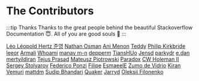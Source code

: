 # The Contributors

:::tip Thanks
Thanks to the great people behind the beautiful Stackoverflow Documentation :innocent:. All of you are good souls :100:
:::

[L&#233;o L&#233;opold Hertz 준영](https://stackoverflow.com/users/54964/l%c3%a9o-l%c3%a9opold-hertz-%ec%a4%80%ec%98%81) [Nathan Osman](https://stackoverflow.com/users/193619/nathan-osman) [Ani Menon](https://stackoverflow.com/users/2142994/ani-menon) [Teddy](https://stackoverflow.com/users/512453/teddy) [Philip Kirkbride](https://stackoverflow.com/users/773263/philip-kirkbride) [leeor](https://stackoverflow.com/users/3166303/leeor) [Armali](https://stackoverflow.com/users/2413201/armali) [Whoami](https://stackoverflow.com/users/916439/whoami) [manav m-n](https://stackoverflow.com/users/220386/manav-m-n) [depperm](https://stackoverflow.com/users/3462319/depperm) [TiansHUo](https://stackoverflow.com/users/262296/tianshuo) [Jensd](https://stackoverflow.com/users/2189922/jensd) [parkydr](https://stackoverflow.com/users/1071623/parkydr) [e.dan](https://stackoverflow.com/users/725163/e-dan) [mertyildiran](https://stackoverflow.com/users/2104879/mertyildiran) [Tejus Prasad](https://stackoverflow.com/users/3409405/tejus-prasad) [Mateusz Piotrowski](https://stackoverflow.com/users/4694621/mateusz-piotrowski) [Paradox](https://stackoverflow.com/users/3183924/paradox) [CW Holeman II](https://stackoverflow.com/users/101954/cw-holeman-ii) [Sergey Stolyarov](https://stackoverflow.com/users/15958/sergey-stolyarov) [Federico Ponzi](https://stackoverflow.com/users/2280212/federico-ponzi) [Filipe](https://stackoverflow.com/users/1680547/filipe) [EsmaeelE](https://stackoverflow.com/users/7508077/esmaeele) [Zumo de Vidrio](https://stackoverflow.com/users/6869190/zumo-de-vidrio) [Kiran Vemuri](https://stackoverflow.com/users/1186949/kiran-vemuri) [mattdm](https://stackoverflow.com/users/479426/mattdm) [Sudip Bhandari](https://stackoverflow.com/users/4589003/sudip-bhandari) [Quaker](https://stackoverflow.com/users/1391612/quaker) [Jarryd](https://stackoverflow.com/users/1015774/jarryd) [Oleksii Filonenko](https://stackoverflow.com/users/6591347/oleksii-filonenko) 